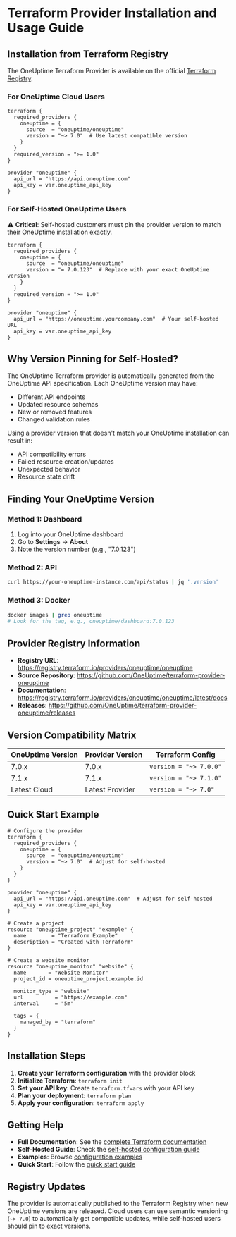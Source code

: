 # Terraform Provider Installation and Usage Guide

## Installation from Terraform Registry

The OneUptime Terraform Provider is available on the official [Terraform Registry](https://registry.terraform.io/providers/oneuptime/oneuptime).

### For OneUptime Cloud Users

```hcl
terraform {
  required_providers {
    oneuptime = {
      source  = "oneuptime/oneuptime"
      version = "~> 7.0"  # Use latest compatible version
    }
  }
  required_version = ">= 1.0"
}

provider "oneuptime" {
  api_url = "https://api.oneuptime.com"
  api_key = var.oneuptime_api_key
}
```

### For Self-Hosted OneUptime Users

⚠️ **Critical**: Self-hosted customers must pin the provider version to match their OneUptime installation exactly.

```hcl
terraform {
  required_providers {
    oneuptime = {
      source  = "oneuptime/oneuptime"
      version = "= 7.0.123"  # Replace with your exact OneUptime version
    }
  }
  required_version = ">= 1.0"
}

provider "oneuptime" {
  api_url = "https://oneuptime.yourcompany.com"  # Your self-hosted URL
  api_key = var.oneuptime_api_key
}
```

## Why Version Pinning for Self-Hosted?

The OneUptime Terraform provider is automatically generated from the OneUptime API specification. Each OneUptime version may have:

- Different API endpoints
- Updated resource schemas
- New or removed features
- Changed validation rules

Using a provider version that doesn't match your OneUptime installation can result in:
- API compatibility errors
- Failed resource creation/updates
- Unexpected behavior
- Resource state drift

## Finding Your OneUptime Version

### Method 1: Dashboard
1. Log into your OneUptime dashboard
2. Go to **Settings** → **About**
3. Note the version number (e.g., "7.0.123")

### Method 2: API
```bash
curl https://your-oneuptime-instance.com/api/status | jq '.version'
```

### Method 3: Docker
```bash
docker images | grep oneuptime
# Look for the tag, e.g., oneuptime/dashboard:7.0.123
```

## Provider Registry Information

- **Registry URL**: https://registry.terraform.io/providers/oneuptime/oneuptime
- **Source Repository**: https://github.com/OneUptime/terraform-provider-oneuptime
- **Documentation**: https://registry.terraform.io/providers/oneuptime/oneuptime/latest/docs
- **Releases**: https://github.com/OneUptime/terraform-provider-oneuptime/releases

## Version Compatibility Matrix

| OneUptime Version | Provider Version | Terraform Config |
|-------------------|------------------|------------------|
| 7.0.x | 7.0.x | `version = "~> 7.0.0"` |
| 7.1.x | 7.1.x | `version = "~> 7.1.0"` |
| Latest Cloud | Latest Provider | `version = "~> 7.0"` |

## Quick Start Example

```hcl
# Configure the provider
terraform {
  required_providers {
    oneuptime = {
      source  = "oneuptime/oneuptime"
      version = "~> 7.0"  # Adjust for self-hosted
    }
  }
}

provider "oneuptime" {
  api_url = "https://api.oneuptime.com"  # Adjust for self-hosted
  api_key = var.oneuptime_api_key
}

# Create a project
resource "oneuptime_project" "example" {
  name        = "Terraform Example"
  description = "Created with Terraform"
}

# Create a website monitor
resource "oneuptime_monitor" "website" {
  name       = "Website Monitor"
  project_id = oneuptime_project.example.id
  
  monitor_type = "website"
  url          = "https://example.com"
  interval     = "5m"
  
  tags = {
    managed_by = "terraform"
  }
}
```

## Installation Steps

1. **Create your Terraform configuration** with the provider block
2. **Initialize Terraform**: `terraform init`
3. **Set your API key**: Create `terraform.tfvars` with your API key
4. **Plan your deployment**: `terraform plan`
5. **Apply your configuration**: `terraform apply`

## Getting Help

- **Full Documentation**: See the [complete Terraform documentation](./README.md)
- **Self-Hosted Guide**: Check the [self-hosted configuration guide](./self-hosted.md)
- **Examples**: Browse [configuration examples](./examples.md)
- **Quick Start**: Follow the [quick start guide](./quick-start.md)

## Registry Updates

The provider is automatically published to the Terraform Registry when new OneUptime versions are released. Cloud users can use semantic versioning (`~> 7.0`) to automatically get compatible updates, while self-hosted users should pin to exact versions.
